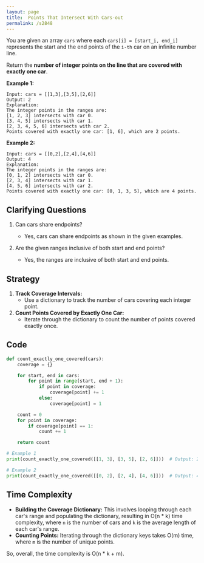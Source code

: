 ```yaml
---
layout: page
title:  Points That Intersect With Cars-out
permalink: /s2848
---
```


You are given an array `cars` where each `cars[i] = [start_i, end_i]` represents the start and the end points of the `i-th` car on an infinite number line. 

Return the **number of integer points on the line that are covered with **exactly** one car**.

**Example 1:**

```
Input: cars = [[1,3],[3,5],[2,6]]
Output: 2
Explanation: 
The integer points in the ranges are:
[1, 2, 3] intersects with car 0.
[3, 4, 5] intersects with car 1.
[2, 3, 4, 5, 6] intersects with car 2.
Points covered with exactly one car: [1, 6], which are 2 points.
```

**Example 2:**

```
Input: cars = [[0,2],[2,4],[4,6]]
Output: 4
Explanation: 
The integer points in the ranges are:
[0, 1, 2] intersects with car 0.
[2, 3, 4] intersects with car 1.
[4, 5, 6] intersects with car 2.
Points covered with exactly one car: [0, 1, 3, 5], which are 4 points.
```

## Clarifying Questions

1. Can cars share endpoints?
   - Yes, cars can share endpoints as shown in the given examples.

2. Are the given ranges inclusive of both start and end points?
   - Yes, the ranges are inclusive of both start and end points.

## Strategy

1. **Track Coverage Intervals:**
    - Use a dictionary to track the number of cars covering each integer point.
2. **Count Points Covered by Exactly One Car:**
    - Iterate through the dictionary to count the number of points covered exactly once.

## Code

```python
def count_exactly_one_covered(cars):
    coverage = {}

    for start, end in cars:
        for point in range(start, end + 1):
            if point in coverage:
                coverage[point] += 1
            else:
                coverage[point] = 1

    count = 0
    for point in coverage:
        if coverage[point] == 1:
            count += 1

    return count

# Example 1
print(count_exactly_one_covered([[1, 3], [3, 5], [2, 6]]))  # Output: 2

# Example 2
print(count_exactly_one_covered([[0, 2], [2, 4], [4, 6]]))  # Output: 4
```

## Time Complexity

- **Building the Coverage Dictionary:** This involves looping through each car's range and populating the dictionary, resulting in O(n * k) time complexity, where `n` is the number of cars and `k` is the average length of each car's range.
- **Counting Points:** Iterating through the dictionary keys takes O(m) time, where `m` is the number of unique points.

So, overall, the time complexity is O(n * k + m).

